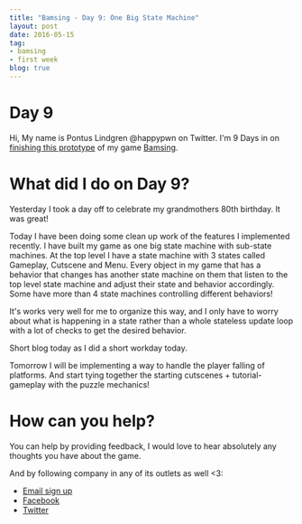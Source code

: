 ```yaml
---
title: "Bamsing - Day 9: One Big State Machine"
layout: post
date: 2016-05-15
tag:
- bamsing
- first week
blog: true
---
```

# Day 9
Hi, My name is Pontus Lindgren @happypwn on Twitter.
I'm 9 Days in on [finishing this prototype](/bamsing-prototype) of my game [Bamsing](http://bamsing.com).

# What did I do on Day 9?
Yesterday I took a day off to celebrate my grandmothers 80th birthday. It was great!

Today I have been doing some clean up work of the features I implemented recently. I have built my game as one big state machine with sub-state machines.
At the top level I have a state machine with 3 states called Gameplay, Cutscene and Menu. Every object in my game that has a behavior
that changes has another state machine on them that listen to the top level state machine and adjust their state and behavior accordingly.
Some have more than 4 state machines controlling different behaviors!

It's works very well for me to organize this way, and I only have to worry about what is happening in a state rather than a whole
stateless update loop with a lot of checks to get the desired behavior.

Short blog today as I did a short workday today.

Tomorrow I will be implementing a way to handle the player falling of platforms. And start tying together the starting cutscenes + tutorial-gameplay with the puzzle mechanics!

# How can you help?
You can help by providing feedback, I would love to hear absolutely any thoughts you have about the game.

And by following company in any of its outlets as well <3:

 - [Email sign up](http://eepurl.com/b0UUhj)
 - [Facebook](http://Facebook.com/kirikorostudios)
 - [Twitter](http://twitter.com/happypwn)
